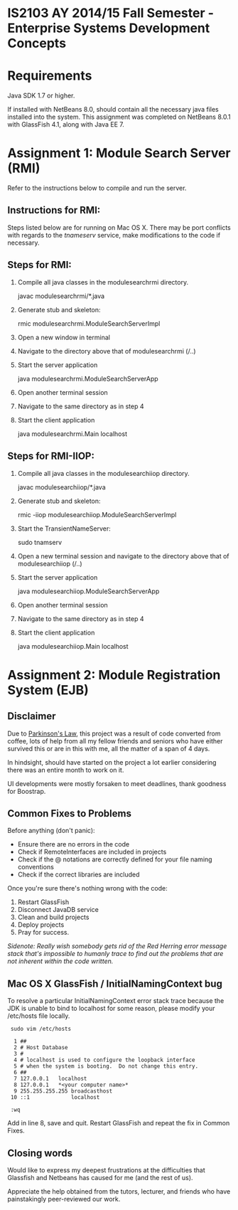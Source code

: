 # IS2103 AY 2014/15 Fall Semester - Enterprise Systems Development Concepts

# Requirements

Java SDK 1.7 or higher.

If installed with NetBeans 8.0, should contain all the necessary java files installed into the system.
This assignment was completed on NetBeans 8.0.1 with GlassFish 4.1, along with Java EE 7.

# Assignment 1: Module Search Server (RMI)

Refer to the instructions below to compile and run the server.

## Instructions for RMI:

Steps listed below are for running on Mac OS X.
There may be port conflicts with regards to the *tnameserv* service, make modifications to the code if necessary.

## Steps for RMI:

1. Compile all java classes in the modulesearchrmi directory.

     javac modulesearchrmi/*.java

2. Generate stub and skeleton:

     rmic modulesearchrmi.ModuleSearchServerImpl

3. Open a new window in terminal
4. Navigate to the directory above that of modulesearchrmi (/..)
5. Start the server application

     java modulesearchrmi.ModuleSearchServerApp

6. Open another terminal session
7. Navigate to the same directory as in step 4
8. Start the client application

     java modulesearchrmi.Main localhost


## Steps for RMI-IIOP:

1. Compile all java classes in the modulesearchiiop directory.

     javac modulesearchiiop/*.java

2. Generate stub and skeleton:

     rmic -iiop modulesearchiiop.ModuleSearchServerImpl

3. Start the TransientNameServer:

     sudo tnamserv

4. Open a new terminal session and navigate to the directory above that of modulesearchiiop (/..)

5. Start the server application

     java modulesearchiiop.ModuleSearchServerApp

6. Open another terminal session
7. Navigate to the same directory as in step 4
8. Start the client application

     java modulesearchiiop.Main localhost

# Assignment 2: Module Registration System (EJB)

## Disclaimer

Due to [Parkinson's Law](http://en.wikipedia.org/wiki/Parkinson%27s_law), this project was a result of code converted from coffee, lots of help from all my fellow friends and seniors who have either survived this or are in this with me, all the matter of a span of 4 days.

In hindsight, should have started on the project a lot earlier considering there was an entire month to work on it.

UI developments were mostly forsaken to meet deadlines, thank goodness for Boostrap.

## Common Fixes to Problems

Before anything (don't panic):

* Ensure there are no errors in the code
* Check if RemoteInterfaces are included in projects
* Check if the @ notations are correctly defined for your file naming conventions
* Check if the correct libraries are included

Once you're sure there's nothing wrong with the code:

1. Restart GlassFish
2. Disconnect JavaDB service
3. Clean and build projects
4. Deploy projects
5. Pray for success.

*Sidenote: Really wish somebody gets rid of the Red Herring error message stack that's impossible to humanly trace to find out the problems that are not inherent within the code written.*

## Mac OS X GlassFish / InitialNamingContext bug

To resolve a particular InitialNamingContext error stack trace because the JDK is unable to bind to localhost for some reason, please modify your /etc/hosts file locally.

     sudo vim /etc/hosts

      1 ##
      2 # Host Database
      3 #
      4 # localhost is used to configure the loopback interface
      5 # when the system is booting.  Do not change this entry.
      6 ##
      7 127.0.0.1   localhost
      8 127.0.0.1   *<your computer name>*
      9 255.255.255.255 broadcasthost
     10 ::1             localhost

     :wq

Add in line 8, save and quit. Restart GlassFish and repeat the fix in Common Fixes.

## Closing words

Would like to express my deepest frustrations at the difficulties that Glassfish and Netbeans has caused for me (and the rest of us).

Appreciate the help obtained from the tutors, lecturer, and friends who have painstakingly peer-reviewed our work.
